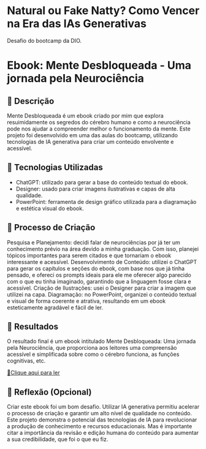 # Natural ou Fake Natty? Como Vencer na Era das IAs Generativas

Desafio do bootcamp da DIO. 

# Ebook: Mente Desbloqueada - Uma jornada pela Neurociência

## 📒 Descrição
Mente Desbloqueada é um ebook criado por mim que explora resuimidamente os segredos do cérebro humano e como a neurociência pode nos ajudar a compreender melhor o funcionamento da mente. Este projeto foi desenvolvido em uma das aulas do bootcamp, utilizando tecnologias de IA generativa para criar um conteúdo envolvente e acessível.

## 🤖 Tecnologias Utilizadas
- ChatGPT: utilizado para gerar a base do conteúdo textual do ebook.
- Designer: usado para criar imagens ilustrativas e capas de alta qualidade.
- PowerPoint: ferramenta de design gráfico utilizada para a diagramação e estética visual do ebook.

## 🧐 Processo de Criação
Pesquisa e Planejamento: decidi falar de neurociências por já ter um conhecimento prévio na área devido a minha graduação. Com isso, planejei tópicos importantes para serem citados e que tornariam o ebook interessante e acessível.
Desenvolvimento de Conteúdo: utilizei o ChatGPT para gerar os capítulos e seções do ebook, com base nos que já tinha pensado, e ofereci os prompts ideais para ele me oferecer algo parecido com o que eu tinha imaginado, garantindo que a linguagem fosse clara e acessível.
Criação de Ilustrações: usei o Designer para criar a imagem que utilizei na capa.
Diagramação: no PowerPoint, organizei o conteúdo textual e visual de forma coerente e atrativa, resultando em um ebook esteticamente agradável e fácil de ler.

## 🚀 Resultados
O resultado final é um ebook intitulado Mente Desbloqueada: Uma jornada pela Neurociência, que proporciona aos leitores uma compreensão acessível e simplificada sobre como o cérebro funciona, as funções cognitivas, etc. 

<a href="https://github.com/Julia-daCal/lab-natty-or-not/blob/main/exemplos/ebook%20neurociencia%20bootcamp.pdf" title="View PDF now"> 📕Clique aqui para ler</a> 

## 💭 Reflexão (Opcional)
Criar este ebook foi um bom desafio. Utilizar IA generativa permitiu acelerar o processo de criação e garantir um alto nível de qualidade no conteúdo. Este projeto demonstra o potencial das tecnologias de IA para revolucionar a produção de conhecimento e recursos educacionais. Mas é importante citar a importância da revisão e edição humana do conteúdo para aumentar a sua credibilidade, que foi o que eu fiz. 
